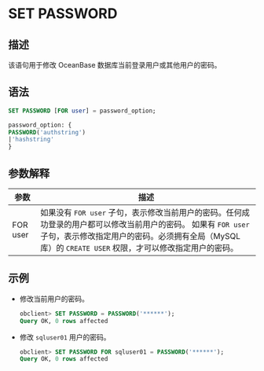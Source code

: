 # SET PASSWORD

## 描述

该语句用于修改 OceanBase 数据库当前登录用户或其他用户的密码。

## 语法

```sql
SET PASSWORD [FOR user] = password_option;

password_option: {
PASSWORD('authstring')
|'hashstring'
}
```

## 参数解释

|  **参数**  | **描述**  |
|----------|----------------------------------|
| FOR user | 如果没有 `FOR user` 子句，表示修改当前用户的密码。任何成功登录的用户都可以修改当前用户的密码。 如果有 `FOR user` 子句，表示修改指定用户的密码。必须拥有全局（MySQL 库）的 `CREATE USER` 权限，才可以修改指定用户的密码。 |

## 示例

* 修改当前用户的密码。

  ```sql
  obclient> SET PASSWORD = PASSWORD('******');
  Query OK, 0 rows affected
  ```

<!-- -->

* 修改 `sqluser01` 用户的密码。

  ```sql
  obclient> SET PASSWORD FOR sqluser01 = PASSWORD('******');
  Query OK, 0 rows affected
  ```
